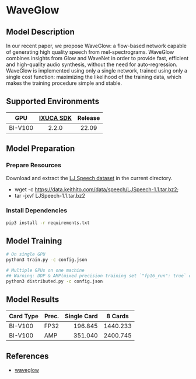 # WaveGlow

## Model Description

In our recent paper, we propose WaveGlow: a flow-based network capable of generating high quality speech from
mel-spectrograms. WaveGlow combines insights from Glow and WaveNet in order to provide fast, efficient and high-quality
audio synthesis, without the need for auto-regression. WaveGlow is implemented using only a single network, trained
using only a single cost function: maximizing the likelihood of the training data, which makes the training procedure
simple and stable.

## Supported Environments

| GPU    | [IXUCA SDK](https://gitee.com/deep-spark/deepspark#%E5%A4%A9%E6%95%B0%E6%99%BA%E7%AE%97%E8%BD%AF%E4%BB%B6%E6%A0%88-ixuca) | Release |
| :----: | :----: | :----: |
| BI-V100 | 2.2.0     |  22.09  |

## Model Preparation

### Prepare Resources

Download and extract the [LJ Speech dataset](https://keithito.com/LJ-Speech-Dataset/) in the current directory.

- wget -c <https://data.keithito.com/data/speech/LJSpeech-1.1.tar.bz2>;
- tar -jxvf LJSpeech-1.1.tar.bz2

### Install Dependencies

```sh
pip3 install -r requirements.txt 
```

## Model Training

```sh
# On single GPU
python3 train.py -c config.json

# Multiple GPUs on one machine
## Warning: DDP & AMP(mixed precision training set `"fp16_run": true` on `config.json`)
python3 distributed.py -c config.json
```

## Model Results

| Card Type | Prec. | Single Card | 8 Cards  |
|-----------|-------|------------:|:--------:|
| BI-V100   | FP32  |     196.845 | 1440.233 |
| BI-V100   | AMP   |     351.040 | 2400.745 |

## References

- [waveglow](https://github.com/NVIDIA/waveglow)
